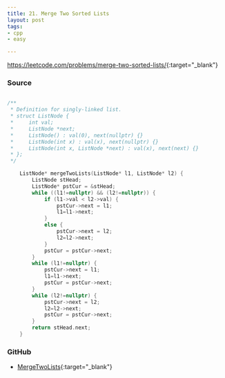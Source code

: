 ```yaml
---
title: 21. Merge Two Sorted Lists
layout: post
tags:
- cpp
- easy

---
```


<https://leetcode.com/problems/merge-two-sorted-lists/>{:target="_blank"}

### Source

```cpp

/**
 * Definition for singly-linked list.
 * struct ListNode {
 *     int val;
 *     ListNode *next;
 *     ListNode() : val(0), next(nullptr) {}
 *     ListNode(int x) : val(x), next(nullptr) {}
 *     ListNode(int x, ListNode *next) : val(x), next(next) {}
 * };
 */

    ListNode* mergeTwoLists(ListNode* l1, ListNode* l2) {
        ListNode stHead;
        ListNode* pstCur = &stHead;
        while ((l1!=nullptr) && (l2!=nullptr)) {
            if (l1->val < l2->val) {
                pstCur->next = l1;
                l1=l1->next;
            }
            else {
                pstCur->next = l2;
                l2=l2->next;
            }
            pstCur = pstCur->next;
        }
        while (l1!=nullptr) {
            pstCur->next = l1;
            l1=l1->next;
            pstCur = pstCur->next;
        }
        while (l2!=nullptr) {
            pstCur->next = l2;
            l2=l2->next;
            pstCur = pstCur->next;
        }
        return stHead.next;
    }

```

### GitHub

- [MergeTwoLists](<https://github.com/coolwindjo/algoguru/tree/master/_posts/Done/MergeTwoLists>){:target="_blank"}
